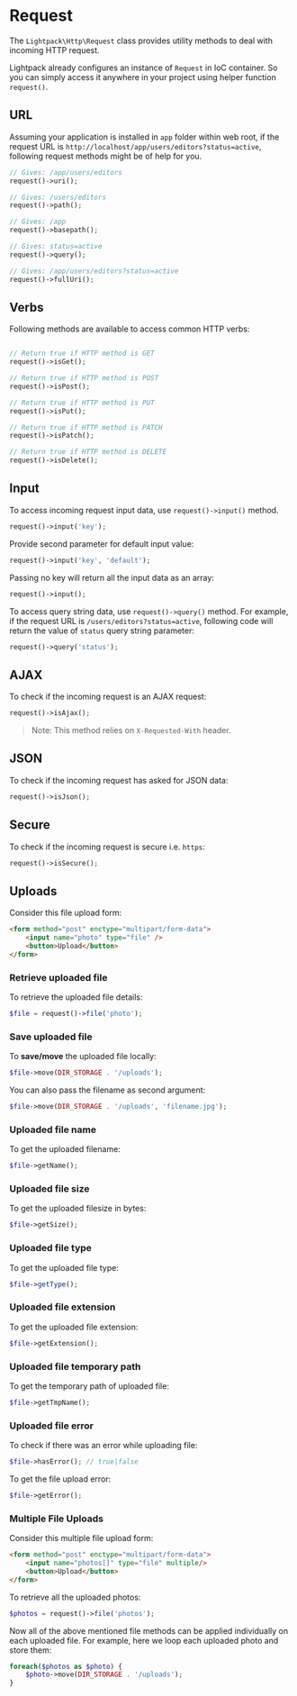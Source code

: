 # Request

The <code>Lightpack\Http\Request</code> class provides utility methods to deal with
incoming HTTP request. 

Lightpack already configures an instance of <code>Request</code> in IoC container.
So you can simply access it anywhere in your project using helper function <code>request()</code>.

## URL

Assuming your application is installed in <code>app</code> folder within web root, if 
the request URL is <code>http://localhost/app/users/editors?status=active</code>, following
request methods might be of help for you.

```php
// Gives: /app/users/editors
request()->uri();

// Gives: /users/editors
request()->path();

// Gives: /app
request()->basepath();

// Gives: status=active
request()->query();

// Gives: /app/users/editors?status=active
request()->fullUri();
```

## Verbs

Following methods are available to access common HTTP verbs:

```php

// Return true if HTTP method is GET
request()->isGet(); 

// Return true if HTTP method is POST
request()->isPost();

// Return true if HTTP method is PUT
request()->isPut();

// Return true if HTTP method is PATCH
request()->isPatch();

// Return true if HTTP method is DELETE
request()->isDelete();
```

## Input

To access incoming request input data, use <code>request()->input()</code> method.

```php
request()->input('key');
```

Provide second parameter for default input value:

```php
request()->input('key', 'default');
```

Passing no key will return all the input data as an array:

```php
request()->input();
```

To access query string data, use <code>request()->query()</code> method. For example, if the request URL is <code>/users/editors?status=active</code>, following code will return the value of <code>status</code> query string parameter:

```php
request()->query('status');
```

## AJAX

To check if the incoming request is an AJAX request:

```php
request()->isAjax();
```

> Note: This method relies on <code>X-Requested-With</code> header.

## JSON

To check if the incoming request has asked for JSON data:

```php
request()->isJson();
```

## Secure

To check if the incoming request is secure i.e. <code>https</code>:

```php
request()->isSecure();
```

## Uploads

Consider this file upload form:

```html
<form method="post" enctype="multipart/form-data">
    <input name="photo" type="file" />
    <button>Upload</button>
</form>
```

### Retrieve uploaded file

To retrieve the uploaded file details:

```php
$file = request()->file('photo');
```

### Save uploaded file

To **save/move** the uploaded file locally:

```php
$file->move(DIR_STORAGE . '/uploads');
```

You can also pass the filename as second argument:

```php
$file->move(DIR_STORAGE . '/uploads', 'filename.jpg');
```

### Uploaded file name

To get the uploaded filename:

```php
$file->getName();
```

### Uploaded file size

To get the uploaded filesize in bytes:

```php
$file->getSize();
```

### Uploaded file type

To get the uploaded file type:

```php
$file->getType();
```

### Uploaded file extension

To get the uploaded file extension:

```php
$file->getExtension();
```

### Uploaded file temporary path

To get the temporary path of uploaded file:

```php
$file->getTmpName();
```

### Uploaded file error

To check if there was an error while uploading file:

```php
$file->hasError(); // true|false
```

To get the file upload error:

```php
$file->getError();
```

### Multiple File Uploads

Consider this multiple file upload form:

```html
<form method="post" enctype="multipart/form-data">
    <input name="photos[]" type="file" multiple/>
    <button>Upload</button>
</form>
```

To retrieve all the uploaded photos:

```php
$photos = request()->file('photos');
```

Now all of the above mentioned file methods can be applied individually on each uploaded file. For example, here we loop each uploaded photo and store them:

```php
foreach($photos as $photo) {
    $photo->move(DIR_STORAGE . '/uploads');
}
```